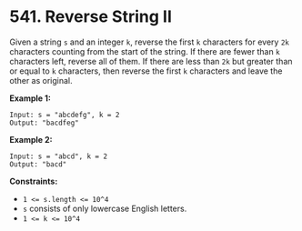 # 541. Reverse String II
Given a string `s` and an integer `k`, reverse the first `k` characters for every `2k` characters counting from the start of the string. If there are fewer than `k` characters left, reverse all of them. If there are less than `2k` but greater than or equal to `k` characters, then reverse the first `k` characters and leave the other as original.

**Example 1:**
```
Input: s = "abcdefg", k = 2
Output: "bacdfeg"
```

**Example 2:**
```
Input: s = "abcd", k = 2
Output: "bacd"
```

**Constraints:**
- `1 <= s.length <= 10^4`
- `s` consists of only lowercase English letters.
- `1 <= k <= 10^4`
